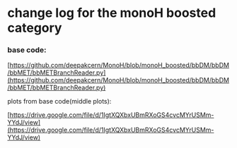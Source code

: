 # change log for the monoH boosted category

### base code: 

[https://github.com/deepakcern/MonoH/blob/monoH_boosted/bbDM/bbDM/bbMET/bbMETBranchReader.py](https://github.com/deepakcern/MonoH/blob/monoH_boosted/bbDM/bbDM/bbMET/bbMETBranchReader.py)


plots from base code(middle plots): 

[https://drive.google.com/file/d/1IgtXQXbxUBmRXoGS4cvcMYrUSMm-YYdJ/view](https://drive.google.com/file/d/1IgtXQXbxUBmRXoGS4cvcMYrUSMm-YYdJ/view)

